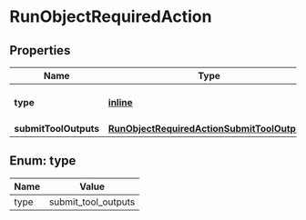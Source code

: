 
# RunObjectRequiredAction

## Properties
| Name | Type | Description | Notes |
| ------------ | ------------- | ------------- | ------------- |
| **type** | [**inline**](#Type) | For now, this is always &#x60;submit_tool_outputs&#x60;. |  |
| **submitToolOutputs** | [**RunObjectRequiredActionSubmitToolOutputs**](RunObjectRequiredActionSubmitToolOutputs.md) |  |  |


<a id="Type"></a>
## Enum: type
| Name | Value |
| ---- | ----- |
| type | submit_tool_outputs |




